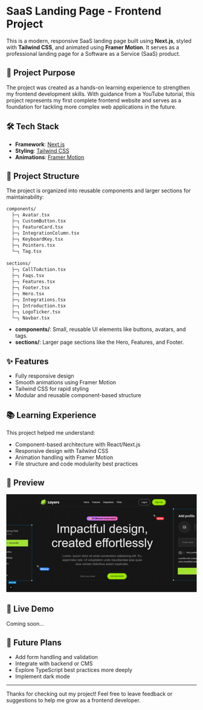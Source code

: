 # SaaS Landing Page - Frontend Project

This is a modern, responsive SaaS landing page built using **Next.js**, styled with **Tailwind CSS**, and animated using **Framer Motion**. It serves as a professional landing page for a Software as a Service (SaaS) product.

## 🚀 Project Purpose

The project was created as a hands-on learning experience to strengthen my frontend development skills. With guidance from a YouTube tutorial, this project represents my first complete frontend website and serves as a foundation for tackling more complex web applications in the future.

## 🛠️ Tech Stack

- **Framework**: [Next.js](https://nextjs.org/)
- **Styling**: [Tailwind CSS](https://tailwindcss.com/)
- **Animations**: [Framer Motion](https://www.framer.com/motion/)

## 📁 Project Structure

The project is organized into reusable components and larger sections for maintainability:

```
components/
  ├─┐ Avatar.tsx
  ├─┐ CustomButton.tsx
  ├─┐ FeatureCard.tsx
  ├─┐ IntegrationColumn.tsx
  ├─┐ KeyboardKey.tsx
  ├─┐ Pointers.tsx
  └─┐ Tag.tsx

sections/
  ├─┐ CallToAction.tsx
  ├─┐ Faqs.tsx
  ├─┐ Features.tsx
  ├─┐ Footer.tsx
  ├─┐ Hero.tsx
  ├─┐ Integrations.tsx
  ├─┐ Introduction.tsx
  ├─┐ LogoTicker.tsx
  └─┐ Navbar.tsx
```

- **components/**: Small, reusable UI elements like buttons, avatars, and tags.
- **sections/**: Larger page sections like the Hero, Features, and Footer.

## ✨ Features

- Fully responsive design
- Smooth animations using Framer Motion
- Tailwind CSS for rapid styling
- Modular and reusable component-based structure

## 📚 Learning Experience

This project helped me understand:
- Component-based architecture with React/Next.js
- Responsive design with Tailwind CSS
- Animation handling with Framer Motion
- File structure and code modularity best practices

## 📸 Preview

![Project Preview](./preview.png)

## 🔗 Live Demo

Coming soon...

## 🧠 Future Plans

- Add form handling and validation
- Integrate with backend or CMS
- Explore TypeScript best practices more deeply
- Implement dark mode

---

Thanks for checking out my project! Feel free to leave feedback or suggestions to help me grow as a frontend developer.

